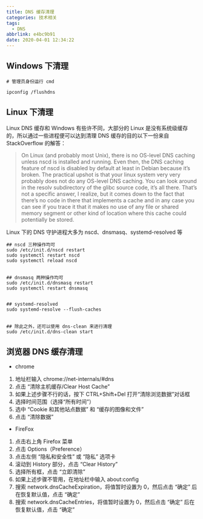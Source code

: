 ```yaml
---
title: DNS 缓存清理
categories: 技术相关
tags:
  - DNS
abbrlink: e4bc9b91
date: 2020-04-01 12:34:22
---
```

## Windows 下清理
```
# 管理员身份运行 cmd
 
ipconfig /flushdns
```
<!--more-->
## Linux 下清理
Linux DNS 缓存和 Windows 有些许不同，大部分的 Linux 是没有系统级缓存的，所以通过一些进程便可以达到清理 DNS 缓存的目的以下一份来自 StackOverflow 的解答：
> On Linux (and probably most Unix), there is no OS-level DNS caching unless nscd is installed and running. Even then, the DNS caching feature of nscd is disabled by default at least in Debian because it’s broken. The practical upshot is that your linux system very very probably does not do any OS-level DNS caching.
You can look around in the resolv subdirectory of the glibc source code, it’s all there. That’s not a specific answer, I realize, but it comes down to the fact that there’s no code in there that implements a cache and in any case you can see if you trace it that it makes no use of any file or shared memory segment or other kind of location where this cache could potentially be stored.

Linux 下的 DNS 守护进程大多为 nscd、dnsmasq、systemd-resolved 等
```
## nscd 三种操作均可
sudo /etc/init.d/nscd restart
sudo systemctl restart nscd
sudo systemctl reload nscd
 
 
## dnsmasq 两种操作均可
sudo /etc/init.d/dnsmasq restart
sudo systemctl restart dnsmasq
 
 
## systemd-resolved
sudo systemd-resolve --flush-caches
 
 
## 除此之外，还可以使用 dns-clean 来进行清理
sudo /etc/init.d/dns-clean start
```

## 浏览器 DNS 缓存清理
* chrome
1. 地址栏输入 chrome://net-internals/#dns
2. 点击 “清除主机缓存/Clear Host Cache”
3. 如果上述步骤不行的话，按下 CTRL+Shift+Del 打开“清除浏览数据”对话框
4. 选择时间范围（选择“所有时间”）
5. 选中 “Cookie 和其他站点数据” 和 “缓存的图像和文件”
6. 点击 “清除数据”
* FireFox
1. 点击右上角 Firefox 菜单
2. 点击 Options（Preference）
3. 点击左侧 “隐私和安全性” 或 “隐私” 选项卡
4. 滚动到 History 部分，点击 “Clear History”
5. 选择所有框，点击 “立即清除”
6. 如果上述步骤不管用，在地址栏中输入 about:config
7. 搜索 network.dnsCacheExpiration，将值暂时设置为 0，然后点击 “确定” 后在恢复默认值，点击 “确定”
8. 搜索 network.dnsCacheEntries，将值暂时设置为 0，然后点击 “确定” 后在恢复默认值，点击 “确定”
